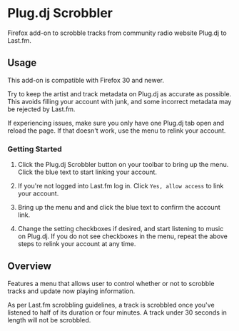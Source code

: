# Plug.dj Scrobbler

Firefox add-on to scrobble tracks from community radio website Plug.dj to
Last.fm.

## Usage

This add-on is compatible with Firefox 30 and newer.

Try to keep the artist and track metadata on Plug.dj as accurate as possible.
This avoids filling your account with junk, and some incorrect metadata may be
rejected by Last.fm.

If experiencing issues, make sure you only have one Plug.dj tab open and reload
the page. If that doesn't work, use the menu to relink your account.

### Getting Started

1. Click the Plug.dj Scrobbler button on your toolbar to bring up the menu.
   Click the blue text to start linking your account.

2. If you're not logged into Last.fm log in. Click `Yes, allow access` to link
   your account.

3. Bring up the menu and and click the blue text to confirm the account link.

4. Change the setting checkboxes if desired, and start listening to music on
   Plug.dj. If you do not see checkboxes in the menu, repeat the above steps to
   relink your account at any time.

## Overview

Features a menu that allows user to control whether or not to scrobble tracks
and update now playing information.

As per Last.fm scrobbling guidelines, a track is scrobbled once you've listened
to half of its duration or four minutes. A track under 30 seconds in length
will not be scrobbled.
